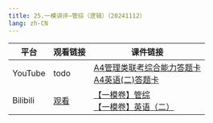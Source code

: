 ```yaml
---
title: 25.一模讲评—管综（逻辑）（20241112）
lang: zh-CN
---
```



| 平台       | 观看链接                                                                                                                               | 课件链接                                                                                                                                                                                                                                                                                                                                                                                                                                                                                                                                                                                                  |
|----------|------------------------------------------------------------------------------------------------------------------------------------|-------------------------------------------------------------------------------------------------------------------------------------------------------------------------------------------------------------------------------------------------------------------------------------------------------------------------------------------------------------------------------------------------------------------------------------------------------------------------------------------------------------------------------------------------------------------------------------------------------|
| YouTube  | todo                                                                                                                               | [A4管理类联考综合能力答题卡](../../public/logic/%E9%80%BB%E8%BE%91-%E6%AD%A3%E5%BC%8F%E8%AF%BE/pdf/%E5%B8%88%E5%A4%A7%E7%AE%A1%E8%81%94%E4%B8%80%E6%A8%A1%E7%BB%83%E4%B9%A0%E7%89%88%2B%E7%AD%94%E9%A2%98%E5%8D%A1/A4%E7%AE%A1%E7%90%86%E7%B1%BB%E8%81%94%E8%80%83%E7%BB%BC%E5%90%88%E8%83%BD%E5%8A%9B%E7%AD%94%E9%A2%98%E5%8D%A1.pdf)<br/>[A4英语(二)答题卡](../../public/logic/%E9%80%BB%E8%BE%91-%E6%AD%A3%E5%BC%8F%E8%AF%BE/pdf/%E5%B8%88%E5%A4%A7%E7%AE%A1%E8%81%94%E4%B8%80%E6%A8%A1%E7%BB%83%E4%B9%A0%E7%89%88%2B%E7%AD%94%E9%A2%98%E5%8D%A1/A4%E8%8B%B1%E8%AF%AD%28%E4%BA%8C%29%E7%AD%94%E9%A2%98%E5%8D%A1.pdf) |
| Bilibili | [观看](https://www.bilibili.com/video/BV1LykKYxEwX?spm_id_from=333.788.videopod.sections&vd_source=752f1f454ebffd32e5dbe02742c48dab) | [【一模卷】管综](../../public/logic/%E9%80%BB%E8%BE%91-%E6%AD%A3%E5%BC%8F%E8%AF%BE/pdf/%E5%B8%88%E5%A4%A7%E7%AE%A1%E8%81%94%E4%B8%80%E6%A8%A1%E7%BB%83%E4%B9%A0%E7%89%88%2B%E7%AD%94%E9%A2%98%E5%8D%A1/%E3%80%90%E4%B8%80%E6%A8%A1%E5%8D%B7%E3%80%91%E7%AE%A1%E7%BB%BC.pdf)<br/>[【一模卷】英语（二）](../../public/logic/%E9%80%BB%E8%BE%91-%E6%AD%A3%E5%BC%8F%E8%AF%BE/pdf/%E5%B8%88%E5%A4%A7%E7%AE%A1%E8%81%94%E4%B8%80%E6%A8%A1%E7%BB%83%E4%B9%A0%E7%89%88%2B%E7%AD%94%E9%A2%98%E5%8D%A1/%E3%80%90%E4%B8%80%E6%A8%A1%E5%8D%B7%E3%80%91%E8%8B%B1%E8%AF%AD%EF%BC%88%E4%BA%8C%EF%BC%89.pdf)                           |





